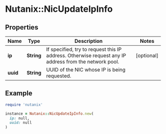 # Nutanix::NicUpdateIpInfo

## Properties

| Name | Type | Description | Notes |
| ---- | ---- | ----------- | ----- |
| **ip** | **String** | If specified, try to request this IP address. Otherwise request any IP address from the network pool.  | [optional] |
| **uuid** | **String** | UUID of the NIC whose IP is being requested. |  |

## Example

```ruby
require 'nutanix'

instance = Nutanix::NicUpdateIpInfo.new(
  ip: null,
  uuid: null
)
```


